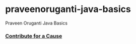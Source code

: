 # praveenoruganti-java-basics
 Praveen Oruganti Java Basics

### [Contribute for a Cause](http://bit.ly/2WryDT8)
